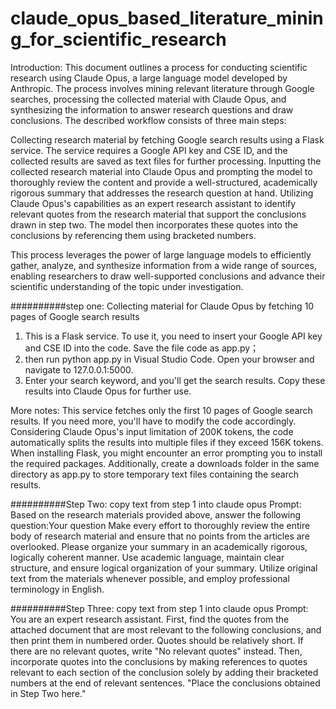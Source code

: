 # claude_opus_based_literature_mining_for_scientific_research

Introduction:
This document outlines a process for conducting scientific research using Claude Opus, a large language model developed by Anthropic. The process involves mining relevant literature through Google searches, processing the collected material with Claude Opus, and synthesizing the information to answer research questions and draw conclusions.
The described workflow consists of three main steps:

Collecting research material by fetching Google search results using a Flask service. The service requires a Google API key and CSE ID, and the collected results are saved as text files for further processing.
Inputting the collected research material into Claude Opus and prompting the model to thoroughly review the content and provide a well-structured, academically rigorous summary that addresses the research question at hand.
Utilizing Claude Opus's capabilities as an expert research assistant to identify relevant quotes from the research material that support the conclusions drawn in step two. The model then incorporates these quotes into the conclusions by referencing them using bracketed numbers.

This process leverages the power of large language models to efficiently gather, analyze, and synthesize information from a wide range of sources, enabling researchers to draw well-supported conclusions and advance their scientific understanding of the topic under investigation.

##########step one:
Collecting material for Claude Opus by fetching 10 pages of Google search results

1. This is a Flask service. To use it, you need to insert your Google API key and CSE ID into the code. Save the file code as app.py；
2. then run python app.py in Visual Studio Code. Open your browser and navigate to 127.0.0.1:5000. 
3. Enter your search keyword, and you'll get the search results. Copy these results into Claude Opus for further use.

More notes:
This service fetches only the first 10 pages of Google search results. If you need more, you'll have to modify the code accordingly.
Considering Claude Opus's input limitation of 200K tokens, the code automatically splits the results into multiple files if they exceed 156K tokens. 
When installing Flask, you might encounter an error prompting you to install the required packages. Additionally, create a downloads folder in the same directory as app.py to store temporary text files containing the search results.



##########Step Two:
copy text from step 1 into claude opus
Prompt: Based on the research materials provided above, answer the following question:Your question
Make every effort to thoroughly review the entire body of research material and ensure that no points from the articles are overlooked. Please organize your summary in an academically rigorous, logically coherent manner.
Use academic language, maintain clear structure, and ensure logical organization of your summary. Utilize original text from the materials whenever possible, and employ professional terminology in English.

##########Step Three:
copy text from step 1 into claude opus
Prompt: You are an expert research assistant. First, find the quotes from the attached document that are most relevant to the following conclusions, and then print them in numbered order. Quotes should be relatively short. If there are no relevant quotes, write "No relevant quotes" instead. Then, incorporate quotes into the conclusions by making references to quotes relevant to each section of the conclusion solely by adding their bracketed numbers at the end of relevant sentences.
"Place the conclusions obtained in Step Two here."
